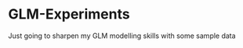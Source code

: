 GLM-Experiments
===============

Just going to sharpen my GLM modelling skills with some sample data
